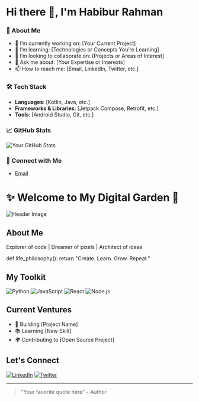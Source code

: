 # Hi there 👋, I'm Habibur Rahman

### 🚀 About Me
- 🔭 I’m currently working on: [Your Current Project]
- 🌱 I’m learning: [Technologies or Concepts You’re Learning]
- 👯 I’m looking to collaborate on: [Projects or Areas of Interest]
- 💬 Ask me about: [Your Expertise or Interests]
- 📫 How to reach me: [Email, LinkedIn, Twitter, etc.]

### 🛠 Tech Stack
- **Languages**: [Kotlin, Java, etc.]
- **Frameworks & Libraries**: [Jetpack Compose, Retrofit, etc.]
- **Tools**: [Android Studio, Git, etc.]

### 📈 GitHub Stats
![Your GitHub Stats](https://github-readme-stats.vercel.app/api?username=rhabibp&show_icons=true&theme=radical)

### 🔗 Connect with Me

- [Email](rhabibp@gmail.com)
# ✨ Welcome to My Digital Garden 🌱

![Header Image](https://your-image-url-here.com/header.png)

## About Me

Explorer of code | Dreamer of pixels | Architect of ideas

def life_philosophy():
    return "Create. Learn. Grow. Repeat."

## My Toolkit

![Python](https://img.shields.io/badge/-Python-3776AB?style=flat-square&logo=Python&logoColor=white)
![JavaScript](https://img.shields.io/badge/-JavaScript-F7DF1E?style=flat-square&logo=JavaScript&logoColor=black)
![React](https://img.shields.io/badge/-React-61DAFB?style=flat-square&logo=React&logoColor=black)
![Node.js](https://img.shields.io/badge/-Node.js-339933?style=flat-square&logo=Node.js&logoColor=white)

## Current Ventures

- 🚀 Building [Project Name]
- 📚 Learning [New Skill]
- 🌍 Contributing to [Open Source Project]

## Let's Connect

[![LinkedIn](https://img.shields.io/badge/-LinkedIn-0A66C2?style=flat-square&logo=LinkedIn&logoColor=white)](https://www.linkedin.com/in/yourusername)
[![Twitter](https://img.shields.io/badge/-Twitter-1DA1F2?style=flat-square&logo=Twitter&logoColor=white)](https://twitter.com/yourusername)

---

> "Your favorite quote here" - Author
